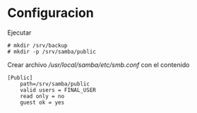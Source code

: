 # Configuracion

Ejecutar
```
# mkdir /srv/backup
# mkdir -p /srv/samba/public
```

Crear archivo */usr/local/samba/etc/smb.conf* con el contenido
```
[Public]
	path=/srv/samba/public
	valid users = FINAL_USER
	read only = no
	guest ok = yes
```
